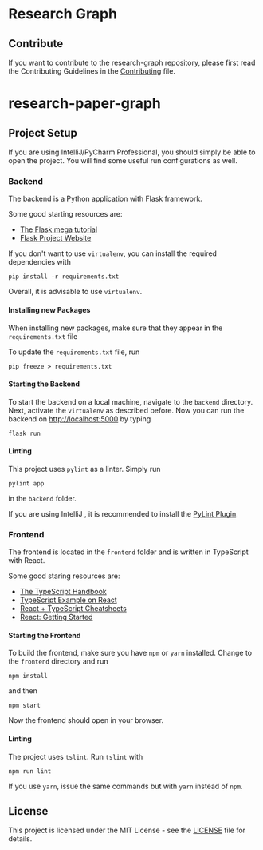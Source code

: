 # Research Graph

## Contribute
If you want to contribute to the research-graph repository, please first read the Contributing Guidelines in the [Contributing](CONTRIBUTING.md) file.
# research-paper-graph

## Project Setup
If you are using IntelliJ/PyCharm Professional, you should simply be able to open the project.
You will find some useful run configurations as well.

### Backend
The backend is a Python application with Flask framework.

Some good starting resources are:
 - [The Flask mega tutorial](https://blog.miguelgrinberg.com/post/the-flask-mega-tutorial-part-i-hello-world)
 - [Flask Project Website](https://palletsprojects.com/p/flask/)

If you don't want to use `virtualenv`, you can install the required dependencies with
```
pip install -r requirements.txt
```
Overall, it is advisable to use `virtualenv`.

#### Installing new Packages
When installing new packages, make sure that they appear in the `requirements.txt` file

To update the `requirements.txt` file, run
```
pip freeze > requirements.txt
```

#### Starting the Backend
To start the backend on a local machine, navigate to the `backend` directory.
Next, activate the `virtualenv` as described before.
Now you can run the backend on [http://localhost:5000](http://localhost:5000) by typing
```
flask run
```

#### Linting
This project uses `pylint` as a linter. Simply run
```
pylint app
```
in the `backend` folder.

If you are using IntelliJ , it is recommended to install the [PyLint Plugin](https://plugins.jetbrains.com/plugin/11084-pylint/).


### Frontend
The frontend is located in the `frontend` folder and is written in TypeScript with React.

Some good staring resources are:
 - [The TypeScript Handbook](https://www.typescriptlang.org/)
 - [TypeScript Example on React](https://www.typescriptlang.org/play/index.html?jsx=2&esModuleInterop=true&e=196#example/typescript-with-react)
 - [React + TypeScript Cheatsheets](https://github.com/typescript-cheatsheets/react-typescript-cheatsheet#reacttypescript-cheatsheets)
 - [React: Getting Started](https://reactjs.org/docs/getting-started.html)

#### Starting the Frontend
To build the frontend, make sure you have `npm` or `yarn` installed.
Change to the `frontend` directory and run
```
npm install
```
and then
```
npm start
```
Now the frontend should open in your browser.

#### Linting
The project uses `tslint`. Run `tslint` with
```
npm run lint
```

If you use `yarn`, issue the same commands but with `yarn` instead of `npm`.


## License

This project is licensed under the MIT License - see the [LICENSE](./LICENSE) file for details.


